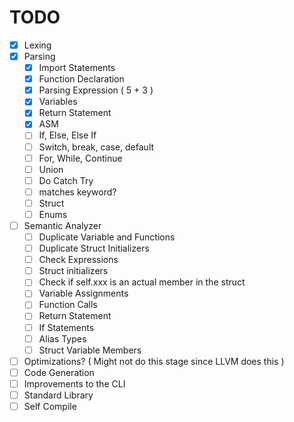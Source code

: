 # TODO 

- [x] Lexing
- [x] Parsing
    - [x] Import Statements
    - [x] Function Declaration
    - [x] Parsing Expression ( 5 + 3 )
    - [x] Variables
    - [x] Return Statement
    - [x] ASM
    - [ ] If, Else, Else If
    - [ ] Switch, break, case, default
    - [ ] For, While, Continue
    - [ ] Union
    - [ ] Do Catch Try
    - [ ] matches keyword?
    - [ ] Struct
    - [ ] Enums
- [ ] Semantic Analyzer
    - [ ] Duplicate Variable and Functions
    - [ ] Duplicate Struct Initializers
    - [ ] Check Expressions
    - [ ] Struct initializers
    - [ ] Check if self.xxx is an actual member in the struct
    - [ ] Variable Assignments
    - [ ] Function Calls
    - [ ] Return Statement
    - [ ] If Statements
    - [ ] Alias Types
    - [ ] Struct Variable Members
- [ ] Optimizations? ( Might not do this stage since LLVM does this )
- [ ] Code Generation
- [ ] Improvements to the CLI
- [ ] Standard Library
- [ ] Self Compile
